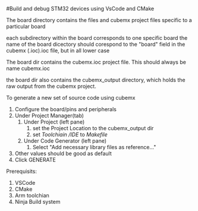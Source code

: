 #Build and debug STM32 devices using VsCode and CMake


The board directory contains the files and cubemx project files specific to a particular board

each subdirectory within the board corresponds to one specific board
the name of the board dicectory should corespond to the "board" field in the cubemx (.ioc).ioc file, but in all lower case

The board dir contains the cubemx.ioc project file. This should always be name cubemx.ioc

the board dir also contains the cubemx_output directory, which holds the raw output from the cubemx project.

To generate a new set of source code using cubemx

 1. Configure the board/pins and peripherals
 2. Under Project Manager(tab) 
    1. Under Project (left pane) 
       1. set the Project Location to the cubemx_output dir
       2. set *Toolchiain /IDE* to *Makefile*
    2. Under Code Generator (left pane)
       1. Select "Add necessary library files as reference..."
 3. Other values should be good as default
 4. Click GENERATE


Prerequisits: 
  1. VSCode
  2. CMake
  3. Arm toolchian
  4. Ninja Build system



